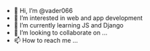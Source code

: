 - 👋 Hi, I’m @vader066
- 👀 I’m interested in web and app development 
- 🌱 I’m currently learning JS and Django 
- 💞️ I’m looking to collaborate on ...
- 📫 How to reach me ...

<!---
vader066/vader066 is a ✨ special ✨ repository because its `README.md` (this file) appears on your GitHub profile.
You can click the Preview link to take a look at your changes.
--->
